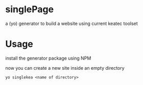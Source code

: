# singlePage
a (yo) generator to build a website using current keatec toolset

# Usage

install the generator package using NPM

now you can create a new site inside an empty directory

`yo singlekea <name of directory>`


